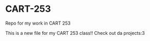 # CART-253
Repo for my work in CART 253

This is a new file for my CART 253 class!! 
Check out da projects:3


